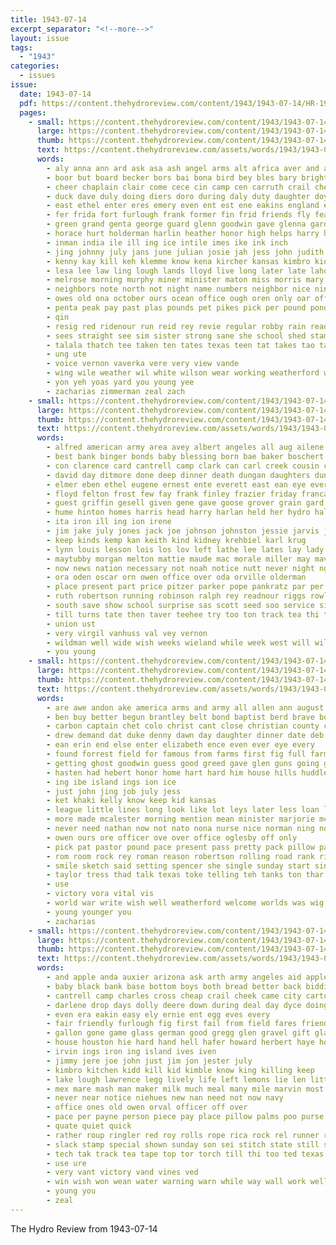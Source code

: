 ```yaml
---
title: 1943-07-14
excerpt_separator: "<!--more-->"
layout: issue
tags:
  - "1943"
categories:
  - issues
issue:
  date: 1943-07-14
  pdf: https://content.thehydroreview.com/content/1943/1943-07-14/HR-1943-07-14.pdf
  pages:
    - small: https://content.thehydroreview.com/content/1943/1943-07-14/small/HR-1943-07-14-01.jpg
      large: https://content.thehydroreview.com/content/1943/1943-07-14/large/HR-1943-07-14-01.jpg
      thumb: https://content.thehydroreview.com/content/1943/1943-07-14/thumbnails/HR-1943-07-14-01.jpg
      text: https://content.thehydroreview.com/assets/words/1943/1943-07-14/HR-1943-07-14-01.txt
      words:
        - aly anna ann ard ask asa ash angel arms alt africa aver and all ago adkins ason angeles alvin american america alexander army alee artist able ana asada august ally are agnes avant amarillo ane alfalfa albert alice areas ams armstrong
        - boor but board becker bors bai bona bird bey bles bary bright bible boys bunday brick baby ber bob ben bertha bridgeport bill baal barish boy business brought bays brother better best bobby blum bottom battle boot belle bryson been both burton benny bie browne began back bonds blow baptist bik bold buckmaster bond bibles biggs birth
        - cheer chaplain clair come cece cin camp cen carruth crail cheers coe care colony charles corpus christian cash chalk clara celia creek clone cogar coffey church coffee cream child chester cee clyde col chet cantrell christan cody chiao can cherek comes chance cant city case caddo came car class clifford clinton county college carl
        - duck dave duly doing diers doro during daly duty daughter doy day donald dae down daughters daily dat don duncan ded dorie ditmore diss due delbert dinner
        - east ethel enter eres emery even ent est ene eakins england elmer ever elston end eld everett enid ear edmond every
        - fer frida fort furlough frank former fin frid friends fly fear front first fan flansburg for fale found farms fluke felton from fried field falls fellow farm flowers fees foo fair friday frost full fix face foote fine far few
        - green grand genta george guard glenn goodwin gave glenna garden goes gur gene gia ghering gres glen givens grace glendale gun greet goodson gates good guest given goose
        - horace hurt holderman harlin heather honor high helps harry held hack how hands hern hold hope hand hook harvey had hinton hues him hydro hed hill hay hood has hut haw hop henry hot hafer handler howard herold health hosp husband home house her head harvest
        - inman india ile ill ing ice intile imes ike ink inch
        - jing johnny july jans june julian josie jah jess john judith jon jarvis jack jan johnston jim just jimmy
        - kenny kay kill keh klemme know kena kircher kansas kimbro kidd kirkpatrick keep
        - lesa lee law ling lough lands lloyd live long later late lahoma leaders lentes lona leonard lare louise look louis last lot ludwig lena lines laa left lover luck lanes large lasswell little lise lence longest leroy longer los lawson
        - melrose morning murphy miner minister maton miss morris mary many made maxine marie miller moody marion matter mcguire most more monday must mill minnie mee man men mut much maude mas mur mies mich marshall missouri march miles mercury
        - neighbors note north not night name numbers neighbor nice nine names nolen nag never nei nancy nelson nia nose naval noble near now nation nazar neck neigh new noel news
        - owes old ona october ours ocean office ough oren only oar off odor oda oke oak oved
        - penta peak pay past plas pounds pet pikes pick per pound pond pastor page prayer paper present polio pueblo porch peace post pretty priday pope pulling pin persons pryor par part primes pair piston plate park place
        - qin
        - resig red ridenour run reid rey revie regular robby rain read rom real roswell roy reek reas roll ralph rich reckard ris radio ronan rather ray ree roses rogers richard
        - sees straight see sim sister strong sane she school shed stamps service sear sprinkle sale sue store saw shook said second smith sunday salt spring sit slight stan soon sterling sugar story say seen sun sang states stange ship stock seas sells sites strain sharon september san sin sae silver sides south stockman settle sense state scott sumner stockton sermon son sherman smell saturday speak sup station still sylvester stamp
        - talala thatch tee taken ten tates texas teen tat takes tao talk thy tender thirsk tain thet table tate tha too tack tena tho towns tra then theo the them top turn tara taylor teach tierney tea toc ted take town till telling toe thor thomas taste thing theresa tame
        - ung ute
        - voice vernon vaverka vere very view vande
        - wing wile weather wil white wilson wear working weatherford work will war word while worth wendell west went why wee wild welcome worden walls william ways wat write was wheat walk wasson wall water winans wife week wayne washington with way warning well weeks wie wish wit
        - yon yeh yoas yard you young yee
        - zacharias zimmerman zeal zach
    - small: https://content.thehydroreview.com/content/1943/1943-07-14/small/HR-1943-07-14-02.jpg
      large: https://content.thehydroreview.com/content/1943/1943-07-14/large/HR-1943-07-14-02.jpg
      thumb: https://content.thehydroreview.com/content/1943/1943-07-14/thumbnails/HR-1943-07-14-02.jpg
      text: https://content.thehydroreview.com/assets/words/1943/1943-07-14/HR-1943-07-14-02.txt
      words:
        - alfred american army area avey albert angeles all aug ailene anna agent able appleman arline arkansas are age ago aid allen and
        - best bank binger bonds baby blessing born bae baker boschert board bell boy billy bill brother bar beck been ber but better buck battle brothers ben bond beans boyd bethel bryan back blough bear bridgeport bobby business
        - con clarence card cantrell camp clark can carl creek cousin court chisum clinton cons channell cordell city charlie claire car cool cattle confer comes charles carry church cynthia carnegie county cindy check collins crease cat clifford caddo clear chow came
        - david day ditmore done deep dinner death dungan daughters dunn detweiler drake down downing denby dean dear days during dall daughter
        - elmer eben ethel eugene ernest ente everett east ean eye every essie even earl
        - floyd felton frost few fay frank finley frazier friday franca found farra fanny fern flowers friends foss farm fulton from foot for fam friend first
        - guest griffin gesell given gene gave goose grover grain gard geraldine group gaines goodwin goods gregg george gee general grand glancy goodson
        - hume hinton homes harris head harry harlan held her hydro hall har had hansen helen horn hold herndon house heus henry home has harles hard him hudson hai
        - ita iron ill ing ion irene
        - jim jake july jones jack joe johnson johnston jessie jarvis jesse janzen june jess john joseph
        - keep kinds kemp kan keith kind kidney krehbiel karl krug
        - lynn louis lesson lois los lov left lathe lee lates lay lady lige lewis lamb lot lloyd louise late lake little lite large lie last leslie leonard let love lae lela like later lew learned lincoln long
        - maytubby morgan melton mattie maude mac morale miller may mavis musko mand mules matter marion most mack miles maxine marie millard morning miss mary minor march men mis many mildred mon monday meal mile mcalester medley maynard mcclure
        - now news nation necessary not noah notice nutt never night nget nor near names niece nola needs north
        - ora oden oscar orn owen office over oda orville olderman
        - place present part price pitzer parker pope pankratz par per press pour proud phillip plate plenty payne paul pound pleasant post person pent pullen pounds
        - ruth robertson running robinson ralph rey readnour riggs rowland rand roy richardson reckard ruhl robin run robert roberts room rie rock
        - south save show school surprise sas scott seed soo service sister stockton steddum seems snow said sam sunda stafford side stonewall second stones sedan station sunday sze smith season ster sutton smalley sigel she soe shirley sylvester sie strong sis stepp sund sons sheldon star such sea son saturday schmidt stare shoop sun state
        - till turns tate then taver teehee try too ton track tea thi trim talkington them thirsk texas the tue triplett tickel thomas tie trent
        - union ust
        - very virgil vanhuss val vey vernon
        - wildman well wide wish weeks wieland while week west will willia wah wear ward went war wit weatherford wife wry warm wanda work wendell welding walker weathers winter was williams worth with
        - you young
    - small: https://content.thehydroreview.com/content/1943/1943-07-14/small/HR-1943-07-14-03.jpg
      large: https://content.thehydroreview.com/content/1943/1943-07-14/large/HR-1943-07-14-03.jpg
      thumb: https://content.thehydroreview.com/content/1943/1943-07-14/thumbnails/HR-1943-07-14-03.jpg
      text: https://content.thehydroreview.com/assets/words/1943/1943-07-14/HR-1943-07-14-03.txt
      words:
        - are awe andon ake america arms and army all allen ann august aim allan apo age
        - ben buy better begun brantley belt bond baptist berd brave boy brother bible buys bulkeley bet but boys big bonds back business betty bring began battle boat bridge bank been bedford
        - carbon captain chet colo christ cant close christian county city cole cot cluster cause cai cream credit can cartwright church cove comfort come canyon chart course clay change cost care college compton con cedar caddo cotton came charles call cases canteen camp cate cantrell
        - drew demand dat duke denny dawn day daughter dinner date deb director down
        - ean erin end else enter elizabeth ence even ever eye every
        - found forrest field for famous from farms first fig full farm front far few fam fing finer file
        - getting ghost goodwin guess good greed gave glen guns going gone general guy group grain goes
        - hasten had hebert honor home hart hard him house hills huddle hubbard hands horton holiness hes hey hed how harold her hydro husband hour hun has hood hold hile harry harper
        - ing ibe island ings ion ice
        - just john jing job july jess
        - ket khaki kelly know keep kid kansas
        - league little lines long look like lot leys later less loan light lin luzon letter louis lev large lou lionel life left
        - more made mcalester morning mention mean minister marjorie mcguire macarthur minnie means mooney mound marine mae maybe much miss mash moon most mainland must money many min meguire moke mat might men mos
        - never need nathan now not nato nona nurse nice norman ning noon needs nation nowka
        - owen ours ore officer ove over office oglesby off only
        - pick pat pastor pound pace present pass pretty pack pillow par poncho past push petty planes pentecost prayer place part pencil pow per people peoples peggy peace pair pan plan proper
        - rom room rock rey roman reason robertson rolling road rank rich
        - smile sketch said setting spencer she single sunday start sincere ship sell seed subject sons seen sims sen sermon seven service stange straight surgeon silence signal stock serie stage staff sole sat school sam say ser stow shed saw still story see sid shack sweeney son size sea speed seas swell special sale soon supply six servi small save
        - taylor tress thad talk texas toke telling teh tanks ton thar thomas than theo ture tee tho them tian tar thing tanker tou trom then take thou the tell tera thrift
        - use
        - victory vora vital vis
        - world war write wish well weatherford welcome worlds was wig will went wei way work why want washington while win week with web
        - young younger you
        - zacharias
    - small: https://content.thehydroreview.com/content/1943/1943-07-14/small/HR-1943-07-14-04.jpg
      large: https://content.thehydroreview.com/content/1943/1943-07-14/large/HR-1943-07-14-04.jpg
      thumb: https://content.thehydroreview.com/content/1943/1943-07-14/thumbnails/HR-1943-07-14-04.jpg
      text: https://content.thehydroreview.com/assets/words/1943/1943-07-14/HR-1943-07-14-04.txt
      words:
        - and apple anda auxier arizona ask arth army angeles aid appleman arts all are ade
        - baby black bank base bottom boys both bread better back bidding but been bar beer beck brain bond bring bridgeport buy bro boat bottle brawn book bert bonds blood bird beat block big box
        - cantrell camp charles cross cheap crail cheek came city carton chere chicoine cost chesnutt crochet car comp cage call child cant county crystal cattle cloninger course chair caddo cas champion come cold can
        - darlene drop days dolly deere down during deal day dyce doing dress daily ditmore dorothy
        - even era eakin easy ely ernie ent egg eves every
        - fair friendly furlough fig first fail from field fares friends fish front few fruit farm frank far fast for felton finder flowers fort
        - gallon gone game glass german good gregg glen gravel gift glad grain gas george galley glenn
        - house houston hie hard hand hell hafer howard herbert haye homer hens how helps hydro him horse hollywood hood henke hula hater has her hang had hore half
        - irvin ings iron ing island ives iven
        - jimmy jere joe john just jim jon jester july
        - kimbro kitchen kidd kill kid kimble know king killing keep
        - lake lough lawrence legg lively life left lemons lie len little liv low lon living laredo lederle list los lamour like letter law learned lat let
        - mex mare mash man maker milk much meal many mile marvin most means millet miller mae monroe must mean miracle more miner made market major maxon men mineral
        - never near notice niehues new nan need not now navy
        - office ones old owen orval officer off over
        - pace per payne person piece pay place pillow palms poo purse pohl plenty pounds page pass pound props phelps past pilot part pint pos pacific paul pore price people
        - quate quiet quick
        - rather roup ringler red roy rolls rope rica rock rel runner ranger run rent rose
        - slack stamp special shown sunday son sei stitch state still sick song sam seed station setting stockton start second sister super space september shell sweatt scarf small seem she service soap stamps sale say standard somes surplus set sacks saturday speed salt seen silk short side see supply suit such ser stream san smith sand
        - tech tak track tea tape top tor torch till thi too ted texas table than tindel then test take tosh thomas tay tam tin the them ten tater treat
        - use ure
        - very vant victory vand vines ved
        - win wish won wean water warning warn while way wall work wells word will was worth wild week wonder white weeks walls west weather well wendover western wei with war want
        - young you
        - zeal
---
```


The Hydro Review from 1943-07-14

<!--more-->

